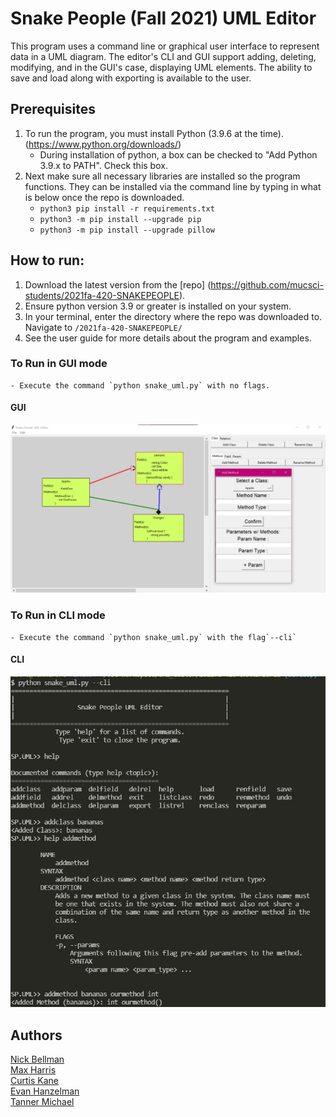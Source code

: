 # Snake People (Fall 2021) UML Editor

This program uses a command line or graphical user interface to represent data in a UML diagram. The editor's CLI and GUI support adding, deleting, modifying, and in the GUI's case, displaying UML elements. The ability to save and load along with exporting is available to the user. 

## Prerequisites
1. To run the program, you must install Python (3.9.6 at the time). (https://www.python.org/downloads/)
    * During installation of python, a box can be checked to "Add Python 3.9.x to PATH". Check this box. 
2. Next make sure all necessary libraries are installed so the program functions. They can be installed via the command line by typing in what is below once the repo is      downloaded.
    * `python3 pip install -r requirements.txt`
    * `python3 -m pip install --upgrade pip`
    * `python3 -m pip install --upgrade pillow`

## How to run:
1. Download the latest version from the [repo] (https://github.com/mucsci-students/2021fa-420-SNAKEPEOPLE).
2. Ensure python version 3.9 or greater is installed on your system.
3. In your terminal, enter the directory where the repo was downloaded to. Navigate to `/2021fa-420-SNAKEPEOPLE/`
4. See the user guide for more details about the program and examples.

  ### To Run in GUI mode
    - Execute the command `python snake_uml.py` with no flags.
    
   #### GUI
   ![GUI](gui.jpg)

  ### To Run in CLI mode
    - Execute the command `python snake_uml.py` with the flag`--cli`
    
   #### CLI
   ![CLI](cli.jpg)


## Authors
[Nick Bellman](https://github.com/nrbellman)<br />
[Max Harris](https://github.com/Mharr1)<br />
[Curtis Kane](https://github.com/curtisjk717)<br />
[Evan Hanzelman](https://github.com/EHanz)<br />
[Tanner Michael](https://github.com/TannerMichael)<br />

